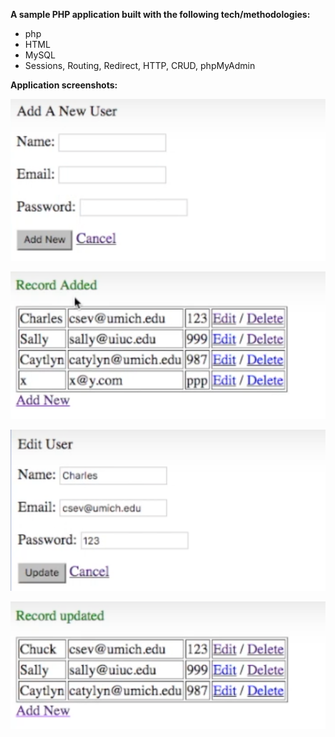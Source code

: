 **A sample PHP application built with the following tech/methodologies:**


  * php
  * HTML
  * MySQL
  * Sessions, Routing, Redirect, HTTP, CRUD, phpMyAdmin


**Application screenshots:**

![alttext](https://github.com/vaughnanton/php_crud/blob/82090103fd27221a83b724c38379a22198198031/images/add.png)


![alttext](https://github.com/vaughnanton/php_crud/blob/82090103fd27221a83b724c38379a22198198031/images/postadd.png)


![alttext](https://github.com/vaughnanton/php_crud/blob/82090103fd27221a83b724c38379a22198198031/images/edit.png)


![alttext](https://github.com/vaughnanton/php_crud/blob/82090103fd27221a83b724c38379a22198198031/images/postedit.png)

